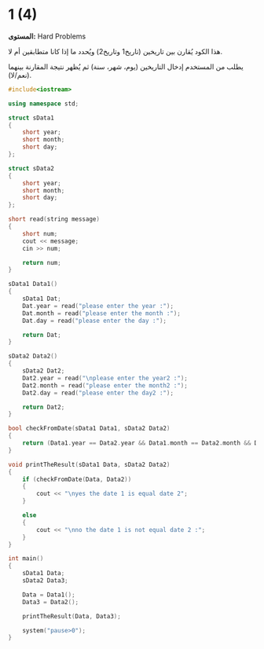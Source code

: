 # 1 (4)

**المستوى:** Hard Problems

هذا الكود يُقارن بين تاريخين (تاريخ1 وتاريخ2) ويُحدد ما إذا كانا متطابقين أم لا.  

يطلب من المستخدم إدخال التاريخين (يوم، شهر، سنة) ثم يُظهر نتيجة المقارنة بينهما (نعم/لا).

```cpp
#include<iostream>

using namespace std;

struct sData1
{
	short year;
	short month;
	short day;
};

struct sData2
{
	short year;
	short month;
	short day;
};

short read(string message)
{
	short num;
	cout << message;
	cin >> num;

	return num;
}

sData1 Data1()
{
	sData1 Dat;
	Dat.year = read("please enter the year :");
	Dat.month = read("please enter the month :");
	Dat.day = read("please enter the day :");

	return Dat;
}

sData2 Data2()
{
	sData2 Dat2;
	Dat2.year = read("\nplease enter the year2 :");
	Dat2.month = read("please enter the month2 :");
	Dat2.day = read("please enter the day2 :");

	return Dat2;
}

bool checkFromDate(sData1 Data1, sData2 Data2)
{
	return (Data1.year == Data2.year && Data1.month == Data2.month && Data1.day == Data2.day) ? true : false;
}

void printTheResult(sData1 Data, sData2 Data2)
{
	if (checkFromDate(Data, Data2))
	{
		cout << "\nyes the date 1 is equal date 2";
	}

	else
	{
		cout << "\nno the date 1 is not equal date 2 :";
	}
}

int main()
{
	sData1 Data;
	sData2 Data3;

	Data = Data1();
	Data3 = Data2();

	printTheResult(Data, Data3);

	system("pause>0");
}
```